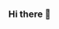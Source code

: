 ### Hi there 👋

<!--
**Jkm036/Jkm036** is a ✨ _special_ ✨ repository because its `README.md` (this file) appears on your GitHub profile.

Here are some ideas to get you started:

- 🔭 I’m currently working on ... A small compiler for C
- 🌱 I’m currently learning ...  Low level aspects of computer science that I find interesting    
- 📫 How to reach me: ... jmuthii@terpmail.umd.edu
- 😄 Pronouns: ... He/Him
[![GitHub Streak](https://github-readme-streak-stats.herokuapp.com?user=Jkm036&theme=highcontrast)](https://git.io/streak-stats)

